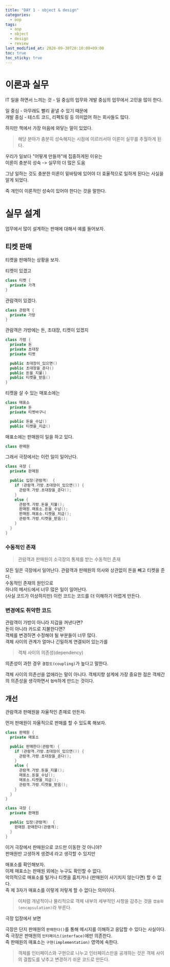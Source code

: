 ```yaml
---
title: "DAY 1 - object & design"
categories: 
  - oop
tags:
  - oop
  - object
  - design
  - review
last_modified_at: 2020-09-30T20:10:00+09:00
toc: true
toc_sticky: true
---
```


# 이론과 실무

IT 일을 하면서 느끼는 것 - 일 중심의 업무와 개발 중심의 업무에서 고민을 많이 한다.  

일 중심 - 아무래도 빨리 끝낼 수 있기 때문에  
개발 중심 - 테스트 코드, 리펙토링 등 의미없어 하는 회사들도 많다.  

하지만 책에서 가장 마음에 와닿는 말이 있었다.  

> 해당 분야가 충분히 성숙해지는 시점에 이르러서야 이론이 실무를 추월하게 된다.  

우리가 일보다 "어떻게 만들까"에 집중하게된 이유는  
이론이 충분히 성숙 -> 실무의 더 많은 도움  

그냥 일하는 것도 충분한 이론이 밑바탕에 있어야 더 효율적으로 일하게 된다는 사실을 알게 되었다.  

즉 개인이 이론적인 성숙이 있어야 한다는 것을 말한다.

# 실무 설계

업무에서 많이 설계하는 판매에 대해서 예를 들어보자.

## 티켓 판매

티켓을 판매하는 상황을 보자.

티켓이 있겠고
```java
class 티켓 {
  private 가격
}
```

관람객이 있겠다.
```java
class 관람객 {
  private 가방
}
```

관람객은 가방에는 돈, 초대장, 티켓이 있겠지
```java
class 가방 {
  private 돈
  private 초대장
  private 티켓

  public 초대장이_있으면()
  public 초대장을_준다()
  public 돈을_지불()
  public 티켓을_받음()
}
```

티켓을 살 수 있는 매포소에는
```java
class 매표소 
  private 돈
  private 티켓바구니

  public 돈을_수납()
  public 티켓을_지급()
```

매표소에는 판매원이 일을 하고 있다.
```java
class 판매원
```

그래서 극장에서는 이런 일이 일어난다.
```java
class 극장 {
  private 판매원

  public 입장(관람객)  {
    if (관람객.가방.초대장이_있으면()) {
      관람객.가방.초대장을_준다();
    } 
    else {
      관람객.가방.돈을_지불();
      판매원.매표소.돈을_수납();
      판매원.매표소.티켓을_지급();
      관람객.가방.티켓을_받음();
    }
  }
}
```


### 수동적인 존재

> 관람객과 판매원이 소극장의 통제를 받는 수동적인 존재

모든 일은 극장에서 일어난다. 관람객과 판매원의 의사와 상관없이 돈을 빼고 티켓을 준다.  
수동적인 존재의 원인으로  
하나의 메서드에서 너무 많은 일이 일어난다.  
(사실 코드가 이상하지만) 이런 코드는 코드를 더 이해하기 어렵게 만든다.  


### 변경에도 취약한 코드

관람객이 가방이 아니라 지갑을 꺼낸다면?  
돈이 아니라 카드로 지불한다면?  
객체를 변경하면 수정해야 될 부분들이 너무 많다.  
객체 사이의 관계가 얼마나 긴밀하게 연결되어 있는가를  

> 객체 사이의 의존성(dependency)

의존성이 과한 경우 `결합도(coupling)`가 높다고 말한다.  

객체 사이의 의존선을 없애라는 말이 아니다. 객체지향 설계에 가장 중요한 점은 객체간의 의존성을 생각하면서 `협력`하게 만드는 것이다.  


## 개선

관람객과 판매원을 자율적인 존재로 만든자.

먼저 판매원이 자율적으로 판매를 할 수 있도록 해보자.
```java
class 판매원 {
  private 매표소

  public 판매한다(관람객) {
    if (관람객.가방.초대장이_있으면()) {
      관람객.가방.초대장을_준다();
    } 
    else {
      관람객.가방.돈을_지불();
      매표소.돈을_수납();
      매표소.티켓을_지급();
      관람객.가방.티켓을_받음();
    }
  }
}
```

```java
class 극장 {
  private 판매원

  public 입장(관람객)  {
    판매원.판매한다(관램객);
  }
}
```

이거 극장에서 판매원으로 코드만 이동한 것 아니야?  
판매원만 고생하게 생겼네 라고 생각할 수 있지만  

매표소를 확인해보자.  
이제 매표소는 판매원 외에는 누구도 확인할 수 없다.  
악의적으로 매표소를 털거나 티켓을 훔치거나 (판매원이 사기치지 않는다면) 할 수 없다.  
즉 제 3자가 매표소를 이렇게 저렇게 할 수 없다는 의미이다.  

> 이처럼 개념적이나 물리적으로 객체 내부의 세부적인 사항을 감추는 것을 `캡슐화(encapsulation)`라 부른다.

극장 입장에서 보면  

극장은 단지 판매원의 `판매한다()`를 통해 메시지를 이해하고 응답할 수 있다는 사실이다.  
즉 극장은 판매원의 `인터페이스(interface)`에만 의존한다.  
즉 판매원의 매표소는 `구현(implementation)` 영역에 속한다.  

> 객체를 인터페이스와 구현으로 나누고 인터페이스만을 공개하는 것은 객체 사이의 결합도를 낮추고 변경하기 쉬운 코드로 만든다.

